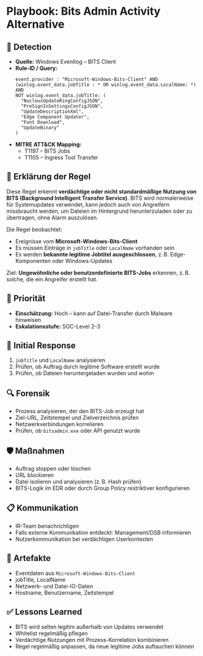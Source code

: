 # Playbook: Bits Admin Activity Alternative

## 🧠 Detection
- **Quelle:** Windows Eventlog – BITS Client
- **Rule-ID / Query:**
  ```elasticsearch
  event.provider : "Microsoft-Windows-Bits-Client" AND 
  (winlog.event_data.jobTitle : * OR winlog.event_data.LocalName: *) AND 
  NOT winlog.event_data.jobTitle: (
    "NucleusUpdateRingConfigJSON", 
    "PreSignInSettingsConfigJSON", 
    "UpdateDescriptionXml", 
    "Edge Component Updater", 
    "Font Download", 
    "UpdateBinary"
  )
  ```
- **MITRE ATT&CK Mapping:**  
  - T1197 – BITS Jobs  
  - T1105 – Ingress Tool Transfer

## 🧾 Erklärung der Regel
Diese Regel erkennt **verdächtige oder nicht standardmäßige Nutzung von BITS (Background Intelligent Transfer Service)**. BITS wird normalerweise für Systemupdates verwendet, kann jedoch auch von Angreifern missbraucht werden, um Dateien im Hintergrund herunterzuladen oder zu übertragen, ohne Alarm auszulösen.

Die Regel beobachtet:
- Ereignisse vom **Microsoft-Windows-Bits-Client**
- Es müssen Einträge in `jobTitle` oder `LocalName` vorhanden sein
- Es werden **bekannte legitime Jobtitel ausgeschlossen**, z. B. Edge-Komponenten oder Windows-Updates

Ziel: **Ungewöhnliche oder benutzerdefinierte BITS-Jobs** erkennen, z. B. solche, die ein Angreifer erstellt hat.

## 📌 Priorität
- **Einschätzung:** Hoch – kann auf Datei-Transfer durch Malware hinweisen
- **Eskalationsstufe:** SOC-Level 2–3

## 🚨 Initial Response
1. `jobTitle` und `LocalName` analysieren
2. Prüfen, ob Auftrag durch legitime Software erstellt wurde
3. Prüfen, ob Dateien heruntergeladen wurden und wohin

## 🔍 Forensik
- Prozess analysieren, der den BITS-Job erzeugt hat
- Ziel-URL, Zeitstempel und Zielverzeichnis prüfen
- Netzwerkverbindungen korrelieren
- Prüfen, ob `bitsadmin.exe` oder API genutzt wurde

## 🛡️ Maßnahmen
- Auftrag stoppen oder löschen
- URL blockieren
- Datei isolieren und analysieren (z. B. Hash prüfen)
- BITS-Logik im EDR oder durch Group Policy restriktiver konfigurieren

## 📋 Kommunikation
- IR-Team benachrichtigen
- Falls externe Kommunikation entdeckt: Management/DSB informieren
- Nutzerkommunikation bei verdächtigen Userkontexten

## 📁 Artefakte
- Eventdaten aus `Microsoft-Windows-Bits-Client`
- jobTitle, LocalName
- Netzwerk- und Datei-IO-Daten
- Hostname, Benutzername, Zeitstempel

## ✅ Lessons Learned
- BITS wird selten legitim außerhalb von Updates verwendet
- Whitelist regelmäßig pflegen
- Verdächtige Nutzungen mit Prozess-Korrelation kombinieren
- Regel regelmäßig anpassen, da neue legitime Jobs auftauchen können